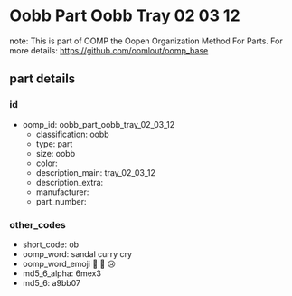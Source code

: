 # Oobb Part Oobb Tray 02 03 12  

note: This is part of OOMP the Oopen Organization Method For Parts. For more details: https://github.com/oomlout/oomp_base

##  part details





### id
* oomp_id: oobb_part_oobb_tray_02_03_12
  * classification: oobb
  * type: part
  * size: oobb
  * color: 
  * description_main: tray_02_03_12
  * description_extra: 
  * manufacturer: 
  * part_number: 

### other_codes
* short_code: ob
* oomp_word: sandal curry cry
* oomp_word_emoji :sandal: :curry: :cry:
* md5_6_alpha: 6mex3
* md5_6: a9bb07